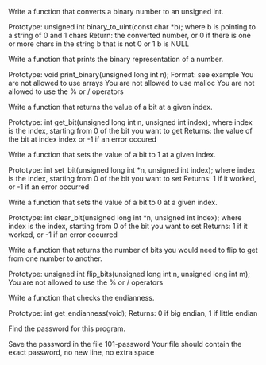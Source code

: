 Write a function that converts a binary number to an unsigned int.

Prototype: unsigned int binary_to_uint(const char *b);
where b is pointing to a string of 0 and 1 chars
Return: the converted number, or 0 if
there is one or more chars in the string b that is not 0 or 1
b is NULL
>>>>>>>>>>>>>>>>>>>>>>>>>>>>>>>>>>>>>>>>>>>>>>>>>>>>>>>>>>
Write a function that prints the binary representation of a number.

Prototype: void print_binary(unsigned long int n);
Format: see example
You are not allowed to use arrays
You are not allowed to use malloc
You are not allowed to use the % or / operators
>>>>>>>>>>>>>>>>>>>>>>>>>>>>>>>>>>>>>>>>>>>>>>>>>>>>
Write a function that returns the value of a bit at a given index.

Prototype: int get_bit(unsigned long int n, unsigned int index);
where index is the index, starting from 0 of the bit you want to get
Returns: the value of the bit at index index or -1 if an error occured
>>>>>>>>>>>>>>>>>>>>>>>>>>>>>>>>>>>>>>>>>>>>>>>>>>>>>>>>>>>>>>>>>>
Write a function that sets the value of a bit to 1 at a given index.

Prototype: int set_bit(unsigned long int *n, unsigned int index);
where index is the index, starting from 0 of the bit you want to set
Returns: 1 if it worked, or -1 if an error occurred
>>>>>>>>>>>>>>>>>>>>>>>>>>>>>>>>>>>>>>>>>>>>>>>>>>>>>>>>>>>>>>>>>>>>>>>>>>>>
Write a function that sets the value of a bit to 0 at a given index.

Prototype: int clear_bit(unsigned long int *n, unsigned int index);
where index is the index, starting from 0 of the bit you want to set
Returns: 1 if it worked, or -1 if an error occurred
>>>>>>>>>>>>>>>>>>>>>>>>>>>>>>>>>>>>>>>>>>>>>>>>>>>>>>>>>>>>>>>>>>>>>>>>>>>>
Write a function that returns the number of bits you would need to flip to get from one number to another.

Prototype: unsigned int flip_bits(unsigned long int n, unsigned long int m);
You are not allowed to use the % or / operators
>>>>>>>>>>>>>>>>>>>>>>>>>>>>>>>>>>>>>>>>>>>>>>>>>>>>>>>>>>>>>>>>>>>
Write a function that checks the endianness.

Prototype: int get_endianness(void);
Returns: 0 if big endian, 1 if little endian
>>>>>>>>>>>>>>>>>>>>>>>>>>>>>>>>>>>>>>>>>>>>>>>>>>>>>>>>>>>>>>>>
Find the password for this program.

Save the password in the file 101-password
Your file should contain the exact password, no new line, no extra space
>>>>>>>>>>>>>>>>>>>>>>>>>>>>>>>>>>>>>>>>>>>>>>>>>>>>>>>>>>>>>>>>>>>>>>>>>>
